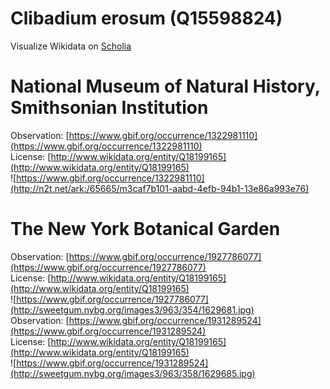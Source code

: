 
Clibadium erosum (Q15598824)
============================
  
Visualize Wikidata on [Scholia](https://scholia.toolforge.org/taxon/Q15598824)
# National Museum of Natural History, Smithsonian Institution
  
Observation: [https://www.gbif.org/occurrence/1322981110](https://www.gbif.org/occurrence/1322981110)  
License: [http://www.wikidata.org/entity/Q18199165](http://www.wikidata.org/entity/Q18199165)  
![https://www.gbif.org/occurrence/1322981110](http://n2t.net/ark:/65665/m3caf7b101-aabd-4efb-94b1-13e86a993e76)
# The New York Botanical Garden
  
Observation: [https://www.gbif.org/occurrence/1927786077](https://www.gbif.org/occurrence/1927786077)  
License: [http://www.wikidata.org/entity/Q18199165](http://www.wikidata.org/entity/Q18199165)  
![https://www.gbif.org/occurrence/1927786077](http://sweetgum.nybg.org/images3/963/354/1629681.jpg)  
Observation: [https://www.gbif.org/occurrence/1931289524](https://www.gbif.org/occurrence/1931289524)  
License: [http://www.wikidata.org/entity/Q18199165](http://www.wikidata.org/entity/Q18199165)  
![https://www.gbif.org/occurrence/1931289524](http://sweetgum.nybg.org/images3/963/358/1629685.jpg)